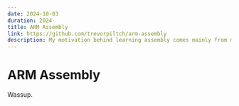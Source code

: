 ```yaml
---
date: 2024-10-03
duration: 2024-
title: ARM Assembly
link: https://github.com/trevorpiltch/arm-assembly
description: My motivation behind learning assembly comes mainly from my work on the McGillRocket team, where I am in charge of the flight computer software. 
---
```

# ARM Assembly
Wassup. 
